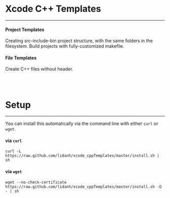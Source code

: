 # Xcode C++ Templates
___

#### Project Templates
Creating src-include-bin project structure, with the same folders in the filesystem.
Build projects with fully-customized makefile.

#### File Templates
Create C++ files without header.

<br><br>

# Setup
___
You can install this automatically via the command line with either `curl` or `wget`.

#### via `curl`

```
curl -L https://raw.github.com/lidanh/xcode_cppTemplates/master/install.sh | sh
```

#### via `wget`

```
wget --no-check-certificate https://raw.github.com/lidanh/xcode_cppTemplates/master/install.sh -O - | sh
```